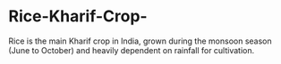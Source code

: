 # Rice-Kharif-Crop-
Rice is the main Kharif crop in India, grown during the monsoon season (June to October) and heavily dependent on rainfall for cultivation.
